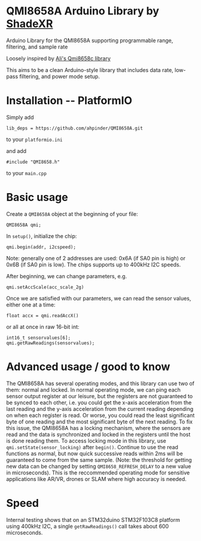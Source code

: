 # QMI8658A Arduino Library by [ShadeXR](https://shadexr.com)

Arduino Library for the QMI8658A supporting programmable range, filtering, and sample rate

Loosely inspired by [Ali's Qmi8658c library](https://github.com/ALICHOUCHENE/Qmi8658c)

This aims to be a clean Arduino-style library that includes data rate, low-pass filtering, and power mode setup.

# Installation -- PlatformIO

Simply add

`lib_deps = https://github.com/ahpinder/QMI8658A.git`

to your `platformio.ini`

and add

`#include "QMI8658.h"`

to your `main.cpp`

# Basic usage

Create a `QMI8658A` object at the beginning of your file:

`QMI8658A qmi;`

In `setup()`, initialize the chip:

`qmi.begin(addr, i2cspeed);`

Note: generally one of 2 addresses are used: 0x6A (if SA0 pin is high) or 0x6B (if SA0 pin is low). The chips supports up to 400kHz I2C speeds.

After beginning, we can change parameters, e.g.

`qmi.setAccScale(acc_scale_2g)`

Once we are satisfied with our parameters, we can read the sensor values, either one at a time:

`float accx = qmi.readAccX()`

or all at once in raw 16-bit int:

```
int16_t sensorvalues[6];
qmi.getRawReadings(sensorvalues);
```

# Advanced usage / good to know

The QMI8658A has several operating modes, and this library can use two of them: normal and locked.
In normal operating mode, we can ping each sensor output register at our leisure, but the registers are not guaranteed to be synced to each other, i.e. you could get the x-axis acceleration from the last reading and the y-axis acceleration from the current reading depending on when each register is read. Or worse, you could read the least significant byte of one reading and the most significant byte of the next reading.
To fix this issue, the QMI8658A has a locking mechanism, where the sensors are read and the data is synchronized and locked in the registers until the host is done reading them. To access locking mode in this library, use `qmi.setState(sensor_locking)` after `begin()`. Continue to use the read functions as normal, but now quick successive reads within 2ms will be guaranteed to come from the same sample. (Note: the threshold for getting new data can be changed by setting `QMI8658_REFRESH_DELAY` to a new value in microseconds). This is the reccommended operating mode for sensitive applications like AR/VR, drones or SLAM where high accuracy is needed.

# Speed

Internal testing shows that on an STM32duino STM32F103C8 platform using 400kHz I2C, a single `getRawReadings()` call takes about 600 microseconds.
